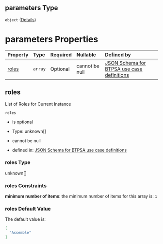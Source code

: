 ## parameters Type

`object` ([Details](btpsa-usecase-properties-services-items-allof-1-then-allof-24-then-allof-1-then-properties-parameters.md))

# parameters Properties

| Property        | Type    | Required | Nullable       | Defined by                                                                                                                                                                                                                                                                                    |
| :-------------- | :------ | :------- | :------------- | :-------------------------------------------------------------------------------------------------------------------------------------------------------------------------------------------------------------------------------------------------------------------------------------------- |
| [roles](#roles) | `array` | Optional | cannot be null | [JSON Schema for BTPSA use case definitions](btpsa-usecase-properties-services-items-allof-1-then-allof-24-then-allof-1-then-properties-parameters-properties-roles.md "undefined#/properties/services/items/allOf/1/then/allOf/24/then/allOf/1/then/properties/parameters/properties/roles") |

## roles

List of Roles for Current Instance

`roles`

*   is optional

*   Type: unknown\[]

*   cannot be null

*   defined in: [JSON Schema for BTPSA use case definitions](btpsa-usecase-properties-services-items-allof-1-then-allof-24-then-allof-1-then-properties-parameters-properties-roles.md "undefined#/properties/services/items/allOf/1/then/allOf/24/then/allOf/1/then/properties/parameters/properties/roles")

### roles Type

unknown\[]

### roles Constraints

**minimum number of items**: the minimum number of items for this array is: `1`

### roles Default Value

The default value is:

```json
[
  "Assemble"
]
```
